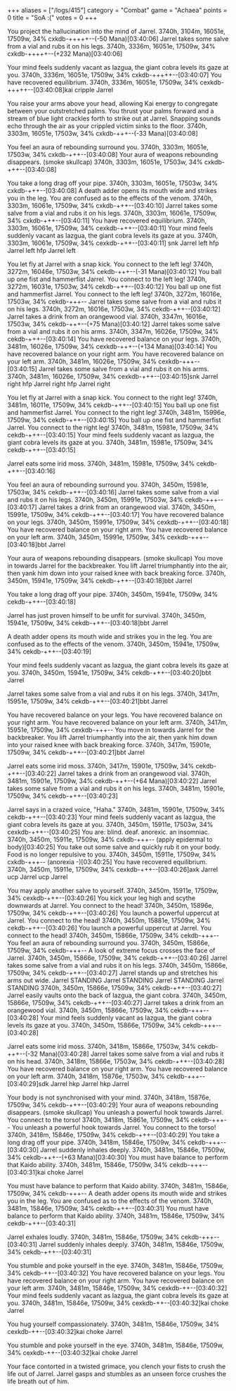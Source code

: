 +++
aliases = ["/logs/415"]
category = "Combat"
game = "Achaea"
points = 0
title = "SoA :("
votes = 0
+++

You project the hallucination into the mind of Jarrel.
3740h, 3104m, 16051e, 17509w, 34% cxkdb-+++++--(-50 Mana)[03:40:06]
Jarrel takes some salve from a vial and rubs it on his legs.
3740h, 3336m, 16051e, 17509w, 34% cxkdb-+++++--(+232 Mana)[03:40:06]

Your mind feels suddenly vacant as Iazgua, the giant cobra levels its gaze at 
you.
3740h, 3336m, 16051e, 17509w, 34% cxkdb-+++++--[03:40:07]
You have recovered equilibrium.
3740h, 3336m, 16051e, 17509w, 34% cexkdb-+++++--[03:40:08]kai cripple Jarrel

You raise your arms above your head, allowing Kai energy to congregate between 
your outstretched palms.
You thrust your palms forward and a stream of blue light crackles forth to 
strike out at Jarrel. Snapping sounds echo through the air as your crippled 
victim sinks to the floor.
3740h, 3303m, 16051e, 17503w, 34% cxkdb-+++--(-33 Mana)[03:40:08]

You feel an aura of rebounding surround you.
3740h, 3303m, 16051e, 17503w, 34% cxkdb-+++--[03:40:08]
Your aura of weapons rebounding disappears. (smoke skullcap)
3740h, 3303m, 16051e, 17503w, 34% cxkdb-+++--[03:40:08]

You take a long drag off your pipe.
3740h, 3303m, 16051e, 17503w, 34% cxkdb-+++--[03:40:08]
A death adder opens its mouth wide and strikes you in the leg.
You are confused as to the effects of the venom.
3740h, 3303m, 16061e, 17509w, 34% cxkdb-+++--[03:40:10]
Jarrel takes some salve from a vial and rubs it on his legs.
3740h, 3303m, 16061e, 17509w, 34% cxkdb-+++--[03:40:11]
You have recovered equilibrium.
3740h, 3303m, 16061e, 17509w, 34% cexkdb-+++--[03:40:11]
Your mind feels suddenly vacant as Iazgua, the giant cobra levels its gaze at 
you.
3740h, 3303m, 16061e, 17509w, 34% cexkdb-+++--[03:40:11]
snk Jarrel left
hfp Jarrel left
hfp Jarrel left

You let fly at Jarrel with a snap kick.
You connect to the left leg!
3740h, 3272m, 16046e, 17503w, 34% cekdb-+++--(-31 Mana)[03:40:12]
You ball up one fist and hammerfist Jarrel.
You connect to the left leg!
3740h, 3272m, 16031e, 17503w, 34% cekdb-+++--[03:40:12]
You ball up one fist and hammerfist Jarrel.
You connect to the left leg!
3740h, 3272m, 16016e, 17503w, 34% cekdb-+++--
Jarrel takes some salve from a vial and rubs it on his legs.
3740h, 3272m, 16016e, 17503w, 34% cekdb-+++--[03:40:12]
Jarrel takes a drink from an orangewood vial.
3740h, 3347m, 16016e, 17503w, 34% cekdb-+++--(+75 Mana)[03:40:12]
Jarrel takes some salve from a vial and rubs it on his arms.
3740h, 3347m, 16026e, 17509w, 34% cekdb-+++--[03:40:14]
You have recovered balance on your legs.
3740h, 3481m, 16026e, 17509w, 34% cexkdb-+++--(+134 Mana)[03:40:14]
You have recovered balance on your right arm.
You have recovered balance on your left arm.
3740h, 3481m, 16026e, 17509w, 34% cexkdb-+++--[03:40:15]
Jarrel takes some salve from a vial and rubs it on his arms.
3740h, 3481m, 16026e, 17509w, 34% cexkdb-+++--[03:40:15]snk Jarrel right
hfp Jarrel right
hfp Jarrel right

You let fly at Jarrel with a snap kick.
You connect to the right leg!
3740h, 3481m, 16011e, 17509w, 34% cekdb-+++--[03:40:15]
You ball up one fist and hammerfist Jarrel.
You connect to the right leg!
3740h, 3481m, 15996e, 17509w, 34% cekdb-+++--[03:40:15]
You ball up one fist and hammerfist Jarrel.
You connect to the right leg!
3740h, 3481m, 15981e, 17509w, 34% cekdb-+++--[03:40:15]
Your mind feels suddenly vacant as Iazgua, the giant cobra levels its gaze at 
you.
3740h, 3481m, 15981e, 17509w, 34% cekdb-+++--[03:40:15]

Jarrel eats some irid moss.
3740h, 3481m, 15981e, 17509w, 34% cekdb-+++--[03:40:16]

You feel an aura of rebounding surround you.
3740h, 3450m, 15981e, 17503w, 34% cekdb-+++--[03:40:16]
Jarrel takes some salve from a vial and rubs it on his legs.
3740h, 3450m, 15991e, 17503w, 34% cekdb-+++--[03:40:17]
Jarrel takes a drink from an orangewood vial.
3740h, 3450m, 15991e, 17509w, 34% cekdb-+++--[03:40:17]
You have recovered balance on your legs.
3740h, 3450m, 15991e, 17509w, 34% cexkdb-+++--[03:40:18]
You have recovered balance on your right arm.
You have recovered balance on your left arm.
3740h, 3450m, 15991e, 17509w, 34% cexkdb-+++--[03:40:18]bbt Jarrel

Your aura of weapons rebounding disappears. (smoke skullcap)
You move in towards Jarrel for the backbreaker.
You lift Jarrel triumphantly into the air, then yank him down into your raised 
knee with back breaking force.
3740h, 3450m, 15941e, 17509w, 34% cekdb-+++--[03:40:18]bbt Jarrel

You take a long drag off your pipe.
3740h, 3450m, 15941e, 17509w, 34% cekdb-+++--[03:40:18]

Jarrel has just proven himself to be unfit for survival.
3740h, 3450m, 15941e, 17509w, 34% cekdb-+++--[03:40:18]bbt Jarrel

A death adder opens its mouth wide and strikes you in the leg.
You are confused as to the effects of the venom.
3740h, 3450m, 15941e, 17509w, 34% cekdb-+++--[03:40:19]

Your mind feels suddenly vacant as Iazgua, the giant cobra levels its gaze at 
you.
3740h, 3450m, 15941e, 17509w, 34% cekdb-+++--[03:40:20]bbt Jarrel

Jarrel takes some salve from a vial and rubs it on his legs.
3740h, 3417m, 15951e, 17509w, 34% cekdb-+++--[03:40:21]bbt Jarrel

You have recovered balance on your legs.
You have recovered balance on your right arm.
You have recovered balance on your left arm.
3740h, 3417m, 15951e, 17509w, 34% cexkdb-+++--
You move in towards Jarrel for the backbreaker.
You lift Jarrel triumphantly into the air, then yank him down into your raised 
knee with back breaking force.
3740h, 3417m, 15901e, 17509w, 34% cekdb-+++--[03:40:21]bbt Jarrel

Jarrel eats some irid moss.
3740h, 3417m, 15901e, 17509w, 34% cekdb-+++--[03:40:22]
Jarrel takes a drink from an orangewood vial.
3740h, 3481m, 15901e, 17509w, 34% cekdb-+++--(+64 Mana)[03:40:22]
Jarrel takes some salve from a vial and rubs it on his legs.
3740h, 3481m, 15901e, 17509w, 34% cekdb-+++--[03:40:23]

Jarrel says in a crazed voice, "Haha."
3740h, 3481m, 15901e, 17509w, 34% cekdb-+++--[03:40:23]
Your mind feels suddenly vacant as Iazgua, the giant cobra levels its gaze at 
you.
3740h, 3450m, 15911e, 17503w, 34% cexkdb-+++--[03:40:25]
You are:
blind.
deaf.
anorexic.
an insomniac.
3740h, 3450m, 15911e, 17509w, 34% cxkdb-+++-- (apply epidermal to body)[03:40:25]
You take out some salve and quickly rub it on your body.
Food is no longer repulsive to you.
3740h, 3450m, 15911e, 17509w, 34% cxkdb-+++-- (anorexia -)[03:40:25]
You have recovered equilibrium.
3740h, 3450m, 15911e, 17509w, 34% cexkdb-+++--[03:40:26]axk Jarrel
ucp Jarrel
ucp Jarrel

You may apply another salve to yourself.
3740h, 3450m, 15911e, 17509w, 34% cexkdb-+++--[03:40:26]
You kick your leg high and scythe downwards at Jarrel.
You connect to the head!
3740h, 3450m, 15896e, 17509w, 34% cekdb-+++--[03:40:26]
You launch a powerful uppercut at Jarrel.
You connect to the head!
3740h, 3450m, 15881e, 17509w, 34% cekdb-+++--[03:40:26]
You launch a powerful uppercut at Jarrel.
You connect to the head!
3740h, 3450m, 15866e, 17509w, 34% cekdb-+++--
You feel an aura of rebounding surround you.
3740h, 3450m, 15866e, 17509w, 34% cekdb-+++--
A look of extreme focus crosses the face of Jarrel.
3740h, 3450m, 15866e, 17509w, 34% cekdb-+++--[03:40:26]
Jarrel takes some salve from a vial and rubs it on his legs.
3740h, 3450m, 15866e, 17509w, 34% cekdb-+++--[03:40:27]
Jarrel stands up and stretches his arms out wide.
Jarrel STANDING
Jarrel STANDING
Jarrel STANDING
Jarrel STANDING
3740h, 3450m, 15866e, 17509w, 34% cekdb-+++--[03:40:27]
Jarrel easily vaults onto the back of Iazgua, the giant cobra.
3740h, 3450m, 15866e, 17509w, 34% cekdb-+++--[03:40:27]
Jarrel takes a drink from an orangewood vial.
3740h, 3450m, 15866e, 17509w, 34% cekdb-+++--[03:40:28]
Your mind feels suddenly vacant as Iazgua, the giant cobra levels its gaze at 
you.
3740h, 3450m, 15866e, 17509w, 34% cekdb-+++--[03:40:28]

Jarrel eats some irid moss.
3740h, 3418m, 15866e, 17503w, 34% cekdb-+++--(-32 Mana)[03:40:28]
Jarrel takes some salve from a vial and rubs it on his head.
3740h, 3418m, 15866e, 17503w, 34% cekdb-+++--[03:40:28]
You have recovered balance on your right arm.
You have recovered balance on your left arm.
3740h, 3418m, 15876e, 17503w, 34% cekdb-+++--[03:40:29]sdk Jarrel
hkp Jarrel
hkp Jarrel

Your body is not synchronised with your mind.
3740h, 3418m, 15876e, 17509w, 34% cekdb-+++--[03:40:29]
Your aura of weapons rebounding disappears. (smoke skullcap)
You unleash a powerful hook towards Jarrel.
You connect to the torso!
3740h, 3418m, 15861e, 17509w, 34% cekdb-+++--
You unleash a powerful hook towards Jarrel.
You connect to the torso!
3740h, 3418m, 15846e, 17509w, 34% cekdb-+++--[03:40:29]
You take a long drag off your pipe.
3740h, 3418m, 15846e, 17509w, 34% cekdb-+++--[03:40:30]
Jarrel suddenly inhales deeply.
3740h, 3481m, 15846e, 17509w, 34% cekdb-+++--(+63 Mana)[03:40:30]
You must have balance to perform that Kaido ability.
3740h, 3481m, 15846e, 17509w, 34% cekdb-+++--[03:40:31]kai choke Jarrel

You must have balance to perform that Kaido ability.
3740h, 3481m, 15846e, 17509w, 34% cekdb-+++--
A death adder opens its mouth wide and strikes you in the leg.
You are confused as to the effects of the venom.
3740h, 3481m, 15846e, 17509w, 34% cekdb-+++--[03:40:31]
You must have balance to perform that Kaido ability.
3740h, 3481m, 15846e, 17509w, 34% cekdb-+++--[03:40:31]

Jarrel exhales loudly.
3740h, 3481m, 15846e, 17509w, 34% cekdb-+++--[03:40:31]
Jarrel suddenly inhales deeply.
3740h, 3481m, 15846e, 17509w, 34% cekdb-+++--[03:40:31]

You stumble and poke yourself in the eye.
3740h, 3481m, 15846e, 17509w, 34% cekdb-++--[03:40:32]
You have recovered balance on your legs.
You have recovered balance on your right arm.
You have recovered balance on your left arm.
3740h, 3481m, 15846e, 17509w, 34% cexkdb-++--[03:40:32]
Your mind feels suddenly vacant as Iazgua, the giant cobra levels its gaze at 
you.
3740h, 3481m, 15846e, 17509w, 34% cexkdb-++--[03:40:32]kai choke Jarrel

You hug yourself compassionately.
3740h, 3481m, 15846e, 17509w, 34% cexkdb-++--[03:40:32]kai choke Jarrel


You stumble and poke yourself in the eye.
3740h, 3481m, 15846e, 17509w, 34% cexkdb-++--[03:40:32]kai choke Jarrel

Your face contorted in a twisted grimace, you clench your fists to crush the 
life out of Jarrel.
Jarrel gasps and stumbles as an unseen force crushes the life breath out of him.
